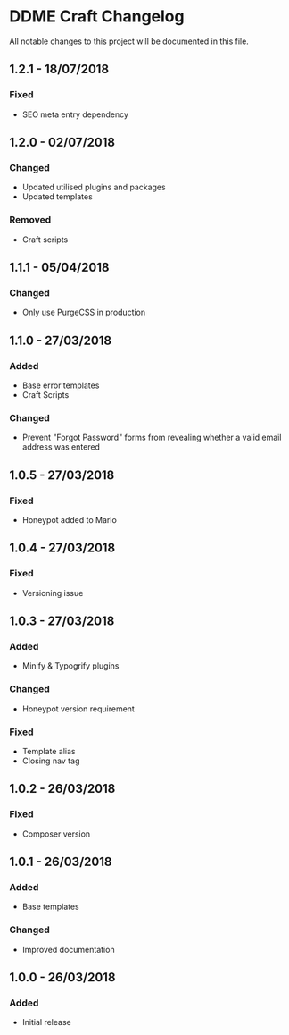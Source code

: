 # DDME Craft Changelog
All notable changes to this project will be documented in this file.

## 1.2.1 - 18/07/2018

### Fixed
- SEO meta entry dependency

## 1.2.0 - 02/07/2018

### Changed
- Updated utilised plugins and packages
- Updated templates

### Removed
- Craft scripts

## 1.1.1 - 05/04/2018

### Changed
- Only use PurgeCSS in production

## 1.1.0 - 27/03/2018

### Added
- Base error templates
- Craft Scripts

### Changed
- Prevent "Forgot Password" forms from revealing whether a valid email address was entered

## 1.0.5 - 27/03/2018

### Fixed
- Honeypot added to Marlo

## 1.0.4 - 27/03/2018

### Fixed
- Versioning issue

## 1.0.3 - 27/03/2018

### Added
- Minify & Typogrify plugins

### Changed
- Honeypot version requirement

### Fixed
- Template alias
- Closing nav tag

## 1.0.2 - 26/03/2018

### Fixed
- Composer version

## 1.0.1 - 26/03/2018

### Added
- Base templates

### Changed
- Improved documentation

## 1.0.0 - 26/03/2018

### Added
- Initial release
